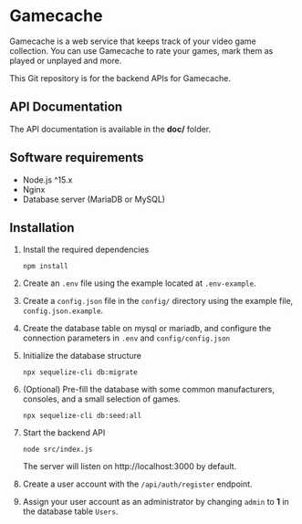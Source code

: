# Gamecache

Gamecache is a web service that keeps track of your video game collection. You
can use Gamecache to rate your games, mark them as played or unplayed and more.

This Git repository is for the backend APIs for Gamecache.

## API Documentation

The API documentation is available in the **doc/** folder.

## Software requirements

* Node.js ^15.x
* Nginx
* Database server (MariaDB or MySQL)

## Installation

1.  Install the required dependencies

    `npm install`

2.  Create an `.env` file using the example located at `.env-example`.

3.  Create a `config.json` file in the `config/` directory using the example
    file, `config.json.example`.

4.  Create the database table on mysql or mariadb, and configure the connection
    parameters in `.env` and `config/config.json`

5.  Initialize the database structure

    `npx sequelize-cli db:migrate`

6.  (Optional) Pre-fill the database with some common manufacturers, consoles,
    and a small selection of games.

    `npx sequelize-cli db:seed:all`

7.  Start the backend API

    `node src/index.js`

    The server will listen on http://localhost:3000 by default.

8.  Create a user account with the `/api/auth/register` endpoint.

9.  Assign your user account as an administrator by changing `admin` to **1**
    in the database table `Users`.
